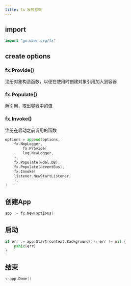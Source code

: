 ```yaml
---
title: fx 反射框架
--- 
```


## import
```go
import "go.uber.org/fx"
```

## create options
### fx.Provide()
注册对象构造函数，以便在使用时创建对象引用加入到容器
### fx.Populate()
解引用，取出容器中的值
### fx.Invoke()
注册在启动之前调用的函数

```go
options = append(options,
    fx.NopLogger,
	    fx.Provide(
	    log.NewLogger,
	),
	fx.Populate(&dal.DB),
	fx.Populate(&eventBus),
	fx.Invoke(
	listener.NewStartListener,
	),
)
```

## 创建App
```go
app := fx.New(options)
```

## 启动

```go
if err := app.Start(context.Background()); err != nil {
    panic(err)
}
```

## 结束
```go
<-app.Done()
```
